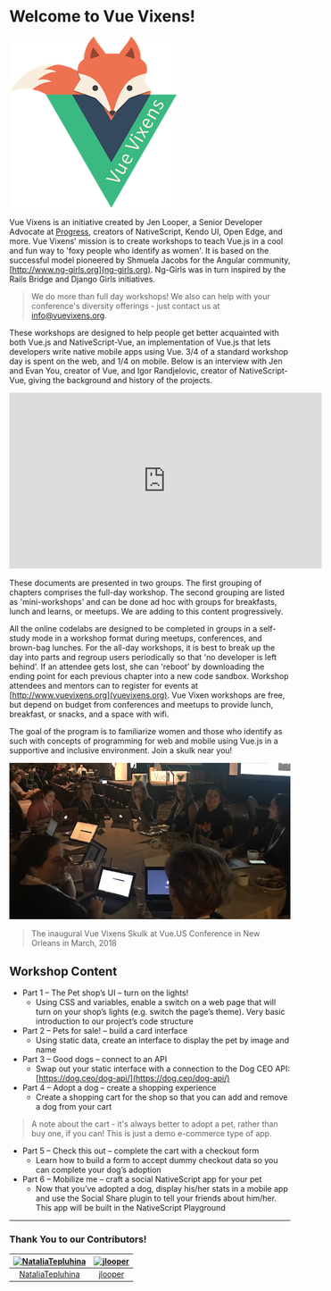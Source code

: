# Welcome to Vue Vixens!

![Vue Vixens Logo](images/vuevixens-logo.png)

Vue Vixens is an initiative created by Jen Looper, a Senior Developer Advocate at [Progress](http://www.progress.com), creators of NativeScript, Kendo UI, Open Edge, and more. Vue Vixens' mission is to create workshops to teach Vue.js in a cool and fun way to 'foxy people who identify as women'. It is based on the successful model pioneered by Shmuela Jacobs for the Angular community, [http://www.ng-girls.org](ng-girls.org). Ng-Girls was in turn inspired by the Rails Bridge and Django Girls initiatives.

> We do more than full day workshops! We also can help with your conference's diversity offerings - just contact us at [info@vuevixens.org](mailto:info@vuevixens.org).

These workshops are designed to help people get better acquainted with both Vue.js and NativeScript-Vue, an implementation of Vue.js that lets developers write native mobile apps using Vue. 3/4 of a standard workshop day is spent on the web, and 1/4 on mobile. Below is an interview with Jen and Evan You, creator of Vue, and Igor Randjelovic, creator of NativeScript-Vue, giving the background and history of the projects. 

<iframe width="560" height="315" src="https://www.youtube.com/embed/jFsmrudIFmI" frameborder="0" allow="autoplay; encrypted-media" allowfullscreen></iframe>

These documents are presented in two groups. The first grouping of chapters comprises the full-day workshop. The second grouping are listed as 'mini-workshops' and can be done ad hoc with groups for breakfasts, lunch and learns, or meetups. We are adding to this content progressively. 

All the online codelabs are designed to be completed in groups in a self-study mode in a workshop format during meetups, conferences, and brown-bag lunches. For the all-day workshops, it is best to break up the day into parts and regroup users periodically so that 'no developer is left behind'. If an attendee gets lost, she can 'reboot' by downloading the ending point for each previous chapter into a new code sandbox. Workshop attendees and mentors can to register for events at [http://www.vuevixens.org](vuevixens.org). Vue Vixen workshops are free, but depend on budget from conferences and meetups to provide lunch, breakfast, or snacks, and a space with wifi.

The goal of the program is to familiarize women and those who identify as such with concepts of programming for web and mobile using Vue.js in a supportive and inclusive environment. Join a skulk near you!

![](images/inaugural_skulk.jpg)

> The inaugural Vue Vixens Skulk at Vue.US Conference in New Orleans in March, 2018


## Workshop Content


- Part 1 – The Pet shop’s UI – turn on the lights!
  - Using CSS and variables, enable a switch on a web page that will turn on your shop’s lights (e.g. switch the page’s theme). Very basic introduction to our project’s code structure
- Part 2 – Pets for sale! – build a card interface
  - Using static data, create an interface to display the pet by image and name
- Part 3 – Good dogs – connect to an API
  - Swap out your static interface with a connection to the Dog CEO API: [https://dog.ceo/dog-api/](https://dog.ceo/dog-api/)
- Part 4 – Adopt a dog – create a shopping experience
  - Create a shopping cart for the shop so that you can add and remove a dog from your cart
 
> A note about the cart - it's always better to adopt a pet, rather than buy one, if you can! This is just a demo e-commerce type of app.

- Part 5 – Check this out – complete the cart with a checkout form
  - Learn how to build a form to accept dummy checkout data so you can complete your dog’s adoption
- Part 6 – Mobilize me – craft a social NativeScript app for your pet
  - Now that you’ve adopted a dog, display his/her stats in a mobile app and use the Social Share plugin to tell your friends about him/her. This app will be built in the NativeScript Playground

- - -

### Thank You to our Contributors!

[<img alt="NataliaTepluhina" src="https://avatars0.githubusercontent.com/u/18719025?v=4&s=117" width="117">](https://github.com/NataliaTepluhina) |[<img alt="jlooper" src="https://avatars2.githubusercontent.com/u/1450004?v=4&s=117" width="117">](https://github.com/jlooper) |
:---: |:---: |
[NataliaTepluhina](https://github.com/NataliaTepluhina) |[jlooper](https://github.com/jlooper) 
